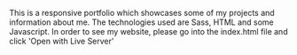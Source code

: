 This is a responsive portfolio which showcases some of my projects and information about me. The technologies used are Sass, HTML and some Javascript. In order to see my website, please go into the index.html file and click 'Open with Live Server'